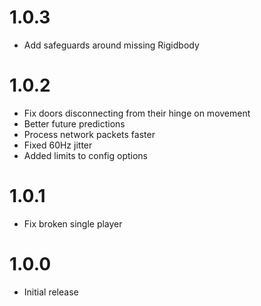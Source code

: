 # 1.0.3
- Add safeguards around missing Rigidbody

# 1.0.2
- Fix doors disconnecting from their hinge on movement
- Better future predictions
- Process network packets faster
- Fixed 60Hz jitter
- Added limits to config options

# 1.0.1
- Fix broken single player

# 1.0.0
- Initial release
